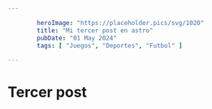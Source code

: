```yaml
---

        heroImage: "https://placeholder.pics/svg/1020"
        title: "Mi tercer post en astro"
        pubDate: "01 May 2024"
        tags: [ "Juegos", "Deportes", "Futbol" ]

---
```


# Tercer post
